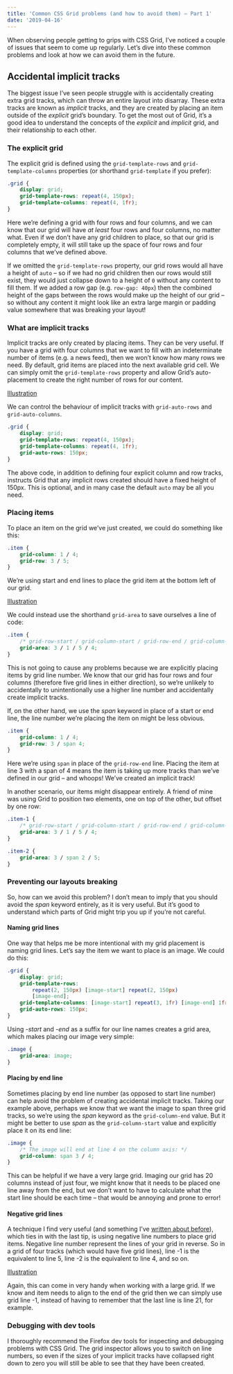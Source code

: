 ```yaml
---
title: 'Common CSS Grid problems (and how to avoid them) – Part 1'
date: '2019-04-16'
---
```


When observing people getting to grips with CSS Grid, I’ve noticed a couple of issues that seem to come up regularly. Let’s dive into these common problems and look at how we can avoid them in the future.

## Accidental implicit tracks

The biggest issue I’ve seen people struggle with is accidentally creating extra grid tracks, which can throw an entire layout into disarray. These extra tracks are known as _implicit_ tracks, and they are created by placing an item outside of the _explicit_ grid’s boundary. To get the most out of Grid, it’s a good idea to understand the concepts of the _explicit_ and _implicit_ grid, and their relationship to each other.

### The explicit grid

The explicit grid is defined using the `grid-template-rows` and `grid-template-columns` properties (or shorthand `grid-template` if you prefer):

```css
.grid {
	display: grid;
	grid-template-rows: repeat(4, 150px);
	grid-template-columns: repeat(4, 1fr);
}
```

Here we’re defining a grid with four rows and four columns, and we can know that our grid will have _at least_ four rows and four columns, no matter what. Even if we don’t have any grid children to place, so that our grid is completely empty, it will still take up the space of four rows and four columns that we’ve defined above.

If we omitted the `grid-template-rows` property, our grid rows would all have a height of `auto` – so if we had no grid children then our rows would still exist, they would just collapse down to a height of `0` without any content to fill them. If we added a row gap (e.g. `row-gap: 40px`) then the combined height of the gaps between the rows would make up the height of our grid – so without any content it might look like an extra large margin or padding value somewhere that was breaking your layout!

### What are implicit tracks

Implicit tracks are only created by placing items. They can be very useful. If you have a grid with four columns that we want to fill with an indeterminate number of items (e.g. a news feed), then we won’t know how many rows we need. By default, grid items are placed into the next available grid cell. We can simply omit the `grid-template-rows` property and allow Grid’s auto-placement to create the right number of rows for our content.

[Illustration]()

We can control the behaviour of implicit tracks with `grid-auto-rows` and `grid-auto-columns`.

```css
.grid {
	display: grid;
	grid-template-rows: repeat(4, 150px);
	grid-template-columns: repeat(4, 1fr);
	grid-auto-rows: 150px;
}
```

The above code, in addition to defining four explicit column and row tracks, instructs Grid that any implicit rows created should have a fixed height of 150px. This is optional, and in many case the default `auto` may be all you need.

### Placing items

To place an item on the grid we’ve just created, we could do something like this:

```css
.item {
	grid-column: 1 / 4;
	grid-row: 3 / 5;
}
```

We’re using start and end lines to place the grid item at the bottom left of our grid.

[Illustration]()

We could instead use the shorthand `grid-area` to save ourselves a line of code:

```css
.item {
	/* grid-row-start / grid-column-start / grid-row-end / grid-column-end */
	grid-area: 3 / 1 / 5 / 4;
}
```

This is not going to cause any problems because we are explicitly placing items by grid line number. We know that our grid has four rows and four columns (therefore five grid lines in either direction), so we’re unlikely to accidentally to unintentionally use a higher line number and accidentally create implicit tracks.

If, on the other hand, we use the _span_ keyword in place of a start or end line, the line number we’re placing the item on might be less obvious.

```css
.item {
	grid-column: 1 / 4;
	grid-row: 3 / span 4;
}
```

Here we’re using `span` in place of the `grid-row-end` line. Placing the item at line 3 with a span of 4 means the item is taking up more tracks than we’ve defined in our grid – and whoops! We’ve created an implicit track!

In another scenario, our items might disappear entirely. A friend of mine was using Grid to position two elements, one on top of the other, but offset by one row:

```css
.item-1 {
	/* grid-row-start / grid-column-start / grid-row-end / grid-column-end */
	grid-area: 3 / 1 / 5 / 4;
}

.item-2 {
	grid-area: 3 / span 2 / 5;
}
```

### Preventing our layouts breaking

So, how can we avoid this problem? I don’t mean to imply that you should avoid the _span_ keyword entirely, as it is very useful. But it’s good to understand which parts of Grid might trip you up if you’re not careful.

#### Naming grid lines

One way that helps me be more intentional with my grid placement is naming grid lines. Let’s say the item we want to place is an image. We could do this:

```css
.grid {
	display: grid;
	grid-template-rows:
		repeat(2, 150px) [image-start] repeat(2, 150px)
		[image-end];
	grid-template-columns: [image-start] repeat(3, 1fr) [image-end] 1fr;
	grid-auto-rows: 150px;
}
```

Using _-start_ and _-end_ as a suffix for our line names creates a grid area, which makes placing our image very simple:

```css
.image {
	grid-area: image;
}
```

#### Placing by end line

Sometimes placing by end line number (as opposed to start line number) can help avoid the problem of creating accidental implicit tracks. Taking our example above, perhaps we know that we want the image to span three grid tracks, so we’re using the _span_ keyword as the `grid-column-end` value. But it might be better to use _span_ as the `grid-column-start` value and explicitly place it on its end line:

```css
.image {
	/* The image will end at line 4 on the column axis: */
	grid-column: span 3 / 4;
}
```

This can be helpful if we have a very large grid. Imaging our grid has 20 columns instead of just four, we might know that it needs to be placed one line away from the end, but we don’t want to have to calculate what the start line should be each time – that would be annoying and prone to error!

#### Negative grid lines

A technique I find very useful (and something I’ve [written about before]()), which ties in with the last tip, is using negative line numbers to place grid items. Negative line number represent the lines of your grid in reverse. So in a grid of four tracks (which would have five grid lines), line -1 is the equivalent to line 5, line -2 is the equivalent to line 4, and so on.

[Illustration]()

Again, this can come in very handy when working with a large grid. If we know and item needs to align to the end of the grid then we can simply use grid line -1, instead of having to remember that the last line is line 21, for example.

### Debugging with dev tools

I thoroughly recommend the Firefox dev tools for inspecting and debugging problems with CSS Grid. The grid inspector allows you to switch on line numbers, so even if the sizes of your implicit tracks have collapsed right down to zero you will still be able to see that they have been created.
